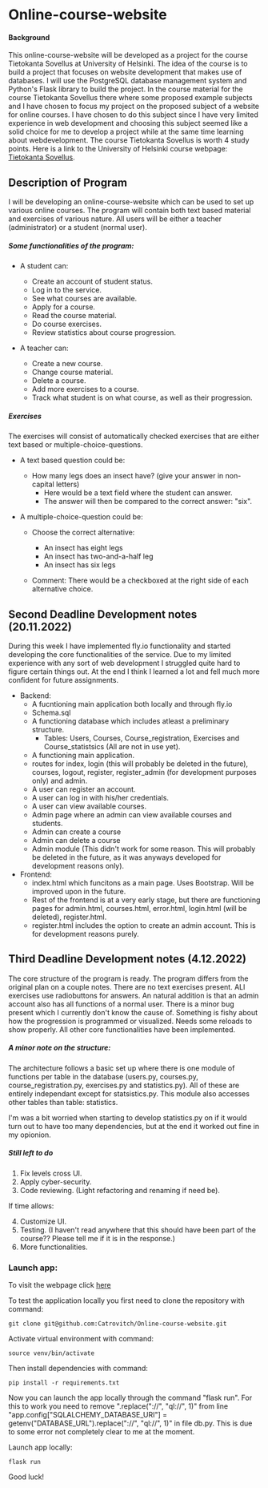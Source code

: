 # Online-course-website

#### Background

This online-course-website will be developed as a project for the course Tietokanta Sovellus at University of Helsinki. The idea of the course is to build a project that focuses on website development that makes use of databases. I will use the PostgreSQL database management system and Python's Flask library to build the project. In the course material for the course Tietokanta Sovellus there where some proposed example subjects and I have chosen to focus my project on the proposed subject of a website for online courses. I have chosen to do this subject since I have very limited experience in web development and choosing this subject seemed like a solid choice for me to develop a project while at the same time learning about webdevelopment. The course Tietokanta Sovellus is worth 4 study points. Here is a link to the University of Helsinki course webpage: [Tietokanta Sovellus](https://hy-tsoha.github.io/materiaali/).

## Description of Program

I will be developing an online-course-website which can be used to set up various online courses. The program will contain both text based material and exercises of various nature. All users will be either a teacher (administrator) or a student (normal user). 

##### Some functionalities of the program:

- A student can: 
  - Create an account of student status.
  - Log in to the service.
  - See what courses are available.
  - Apply for a course.
  - Read the course material.
  - Do course exercises.
  - Review statistics about course progression.

- A teacher can:
  - Create a new course.
  - Change course material.
  - Delete a course.
  - Add more exercises to a course.
  - Track what student is on what course, as well as their progression.
 
##### Exercises

The exercises will consist of automatically checked exercises that are either text based or multiple-choice-questions. 
  
  - A text based question could be:
    - How many legs does an insect have? (give your answer in non-capital letters)
      - Here would be a text field where the student can answer.
      - The answer will then be compared to the correct answer: "six".
      
  - A multiple-choice-question could be:
    - Choose the correct alternative:
      - An insect has eight legs
      - An insect has two-and-a-half leg
      - An insect has six legs
      
     - Comment: There would be a checkboxed at the right side of each alternative choice.
     
   ## Second Deadline Development notes (20.11.2022)
   
  During this week I have implemented fly.io functionality and started developing the core functionalities of the service. Due to my limited experience with any sort of web development I struggled quite hard to figure certain things out. At the end I think I learned a lot and fell much more confident for future assignments. 
  
  - Backend:
      - A fucntioning main application both locally and through fly.io
      - Schema.sql
      - A functioning database which includes atleast a preliminary structure.
        - Tables: Users, Courses, Course_registration, Exercises and Course_statistsics (All are not in use yet).
      - A functioning main application.
      - routes for index, login (this will probably be deleted in the future), courses, logout, register, register_admin (for development purposes only) and admin.
      - A user can register an account.
      - A user can log in with his/her credentials.
      - A user can view available courses.
      - Admin page where an admin can view available courses and students.
      - Admin can create a course
      - Admin can delete a course
      - Admin module (This didn't work for some reason. This will probably be deleted in the future, as it was anyways developed for development reasons only).
  - Frontend:
    - index.html which funcitons as a main page. Uses Bootstrap. Will be improved upon in the future.
    - Rest of the frontend is at a very early stage, but there are functioning pages for admin.html, courses.html, error.html, login.html (will be deleted), register.html.
    - register.html includes the option to create an admin account. This is for development reasons purely.
    
   ## Third Deadline Development notes (4.12.2022)
   
   The core structure of the program is ready. The program differs from the original plan on a couple notes. There are no text exercises present. ALl exercises use radiobuttons for answers. An natural addition is that an admin account also has all functions of a normal user. There is a minor bug present which I currently don't know the cause of. Something is fishy about how the progression is programmed or visualized. Needs some reloads to show properly. All other core functionalities have been implemented. 

##### A minor note on the structure:
The architecture follows a basic set up where there is one module of functions per table in the database (users.py, courses.py, course_registration.py, exercises.py and statistics.py). All of these are entirely independant except for statsistics.py. This module also accesses other tables than table: statistics. 

I'm was a bit worried when starting to develop statistics.py on if it would turn out to have too many dependencies, but at the end it worked out fine in my opionion. 

##### Still left to do
   
   1. Fix levels cross UI.
   2. Apply cyber-security.
   3. Code reviewing. (Light refactoring and renaming if need be).
    
   If time allows:
   
   4. Customize UI.
   5. Testing. (I haven't read anywhere that this should have been part of the course?? Please tell me if it is in the response.)
   6. More functionalities.

### Launch app:

To visit the webpage click [here](https://online-course-website.fly.dev/)

To test the application locally you first need to clone the repository with command:
```
git clone git@github.com:Catrovitch/Online-course-website.git
```

Activate virtual environment with command:
```
source venv/bin/activate
```

Then install dependencies with command:
```
pip install -r requirements.txt
```

Now you can launch the app locally through the command "flask run". For this to work you need to remove ".replace("://", "ql://", 1)" from line "app.config["SQLALCHEMY_DATABASE_URI"] = getenv("DATABASE_URL").replace("://", "ql://", 1)" in file db.py. This is due to some error not completely clear to me at the moment.

Launch app locally:
```
flask run
```

Good luck!

